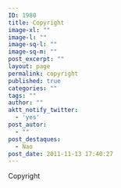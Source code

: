 ```yaml
---
ID: 1980
title: Copyright
image-xl: ""
image-l: ""
image-sq-l: ""
image-sq-m: ""
post_excerpt: ""
layout: page
permalink: copyright
published: true
categories: ""
tags: ""
author: ""
aktt_notify_twitter:
  - 'yes'
post_autor:
  - ""
post_destaques:
  - Nao
post_date: 2011-11-13 17:40:27
---
```

Copyright